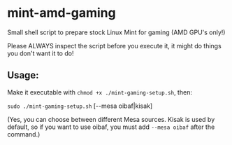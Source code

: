 # mint-amd-gaming
Small shell script to prepare stock Linux Mint for gaming (AMD GPU's only!)

Please ALWAYS inspect the script before you execute it, it might do things you don't want it to do!

## Usage:

Make it executable with `chmod +x ./mint-gaming-setup.sh`, then:

`sudo ./mint-gaming-setup.sh` [--mesa oibaf|kisak]

(Yes, you can choose between different Mesa sources. Kisak is used by default,
so if you want to use oibaf, you must add `--mesa oibaf` after the command.)
